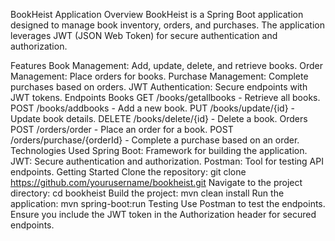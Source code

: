 BookHeist Application
Overview
BookHeist is a Spring Boot application designed to manage book inventory, orders, and purchases. The application leverages JWT (JSON Web Token) for secure authentication and authorization.

Features
Book Management: Add, update, delete, and retrieve books.
Order Management: Place orders for books.
Purchase Management: Complete purchases based on orders.
JWT Authentication: Secure endpoints with JWT tokens.
Endpoints
Books
GET /books/getallbooks - Retrieve all books.
POST /books/addbooks - Add a new book.
PUT /books/update/{id} - Update book details.
DELETE /books/delete/{id} - Delete a book.
Orders
POST /orders/order - Place an order for a book.
POST /orders/purchase/{orderId} - Complete a purchase based on an order.
Technologies Used
Spring Boot: Framework for building the application.
JWT: Secure authentication and authorization.
Postman: Tool for testing API endpoints.
Getting Started
Clone the repository:
git clone https://github.com/yourusername/bookheist.git
Navigate to the project directory:
cd bookheist
Build the project:
mvn clean install
Run the application:
mvn spring-boot:run
Testing
Use Postman to test the endpoints. Ensure you include the JWT token in the Authorization header for secured endpoints.
